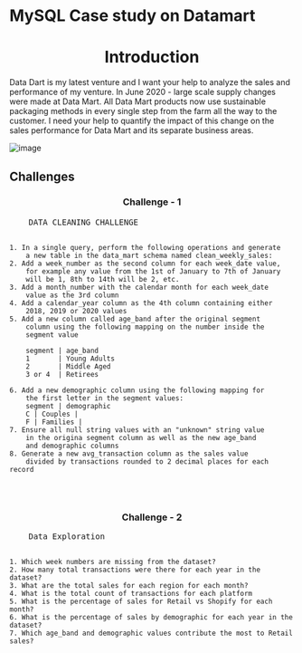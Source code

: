 # MySQL Case study on Datamart
<h1 align='center'>Introduction</h1>
<p>
Data Dart is my latest venture and I want your help to analyze the sales and performance of my venture. In June 2020 - large scale supply changes were made at Data Mart. All Data Mart products now use sustainable packaging methods in every single step from the farm all the way to the customer.
I need your help to quantify the impact of this change on the sales performance for Data Mart and its separate business areas.
  <span align='center'>
    
  ![image](https://user-images.githubusercontent.com/83746932/221884406-ec3cee24-180c-434e-9449-ab9a65224d91.png)
  </span>
</p>

<h2 align="left">Challenges</h2>
<h3 align='center'>Challenge - 1</h3>
<p style="font-size:1.1rem;">
<pre>
    DATA CLEANING CHALLENGE
    
    1. In a single query, perform the following operations and generate 
		a new table in the data_mart schema named clean_weekly_sales:
	2. Add a week_number as the second column for each week_date value,
		for example any value from the 1st of January to 7th of January 
        will be 1, 8th to 14th will be 2, etc.
	3. Add a month_number with the calendar month for each week_date 
		value as the 3rd column
	4. Add a calendar_year column as the 4th column containing either 
		2018, 2019 or 2020 values
	5. Add a new column called age_band after the original segment 
		column using the following mapping on the number inside the
        segment value
		
        segment | age_band
        1		| Young Adults
        2		| Middle Aged
        3 or 4	| Retirees

	6. Add a new demographic column using the following mapping for 
		the first letter in the segment values:
		segment | demographic 
		C | Couples |
		F | Families |
	7. Ensure all null string values with an "unknown" string value
		in the origina segment column as well as the new age_band 
        and demographic columns
	8. Generate a new avg_transaction column as the sales value 
		divided by transactions rounded to 2 decimal places for each record
</pre></p>

<h3 align="center"> Challenge - 2 </h3>
<p>
<pre>
    Data Exploration
    
    1. Which week numbers are missing from the dataset?
    2. How many total transactions were there for each year in the dataset?
    3. What are the total sales for each region for each month?
    4. What is the total count of transactions for each platform
    5. What is the percentage of sales for Retail vs Shopify for each month?
    6. What is the percentage of sales by demographic for each year in the dataset?
    7. Which age_band and demographic values contribute the most to Retail sales? 
</pre>
</p>


